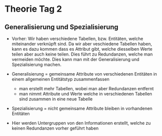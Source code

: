 # Theorie Tag 2

## Generalisierung und Spezialisierung

- Vorher: Wir haben verschiedene Tabellen, bzw. Entitäten, welche miteinander verknüpft sind. Da wir aber veschiedene Tabellen haben, kann es dazu kommen dass es Attribut gibt, welche diesselben Werte teilen aber auch keine teilen. Dies führt zu Redundanzen, welche man vermeiden möchte. Dies kann man mit der Generalisierung und Spezialisierung machen.



- Generalisierung = gemeinsame Attribute von verschiedenen Entitäten in einem allgemeinen Entitätstyp zusammenfassen
    - man erstellt mehr Tabellen, wobei man aber Redundanzen entfernt
    - man nimmt Attribute und Werte welche in verschiedenen Tabellen sind zusammen in eine neue Tabelle

- Spezialisierung = nicht gemeinsame Attribute bleiben in vorhandenen Entitäten
- Hier werden Untergruppen von den Informationen erstellt, welche zu keinen Redundanzen vorher geführt haben


